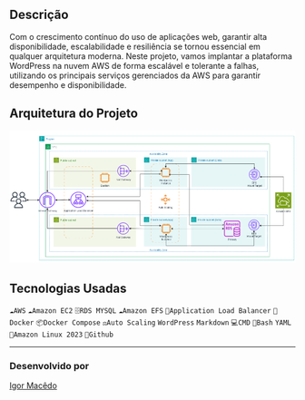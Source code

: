 Descrição
-------------------------------------------------------------------------------------------------------------
Com o crescimento contínuo do uso de aplicações web, garantir alta disponibilidade, escalabilidade e resiliência se tornou essencial em qualquer arquitetura moderna. Neste projeto, vamos implantar a plataforma WordPress na nuvem AWS de forma escalável e tolerante a falhas, utilizando os principais serviços gerenciados da AWS para garantir desempenho e disponibilidade.


Arquitetura do Projeto
-------------------------------------------------------------------------------------------------------------

![Diagrama](Imagens/Diagrama.png)

Tecnologias Usadas
-------------------------------------------------------------------------------------------------------------
`☁️AWS` `☁️Amazon EC2` `🗄️RDS MYSQL` `☁️Amazon EFS` `🚦Application Load Balancer` `🐳Docker` `📦Docker Compose` `⚖️Auto Scaling` `WordPress` `Markdown` `💻CMD` `🐚Bash` `YAML` `🐧Amazon Linux 2023` `🐙Github` 

-------------------------------------------------------------------------------------------------------------
### Desenvolvido por
[Igor Macêdo](https://www.linkedin.com/in/https://www.linkedin.com/in/macedoigorr/)